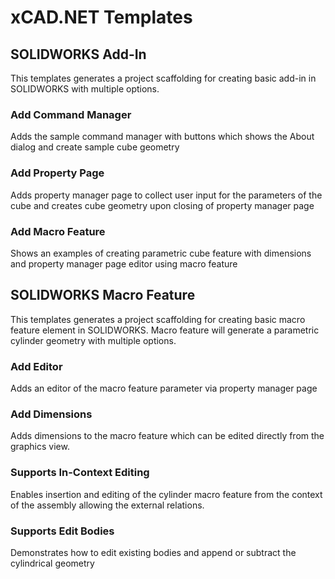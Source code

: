 # xCAD.NET Templates

## SOLIDWORKS Add-In

This templates generates a project scaffolding for creating basic add-in in SOLIDWORKS with multiple options.

### Add Command Manager

Adds the sample command manager with buttons which shows the About dialog and create sample cube geometry

### Add Property Page

Adds property manager page to collect user input for the parameters of the cube and creates cube geometry upon closing of property manager page

### Add Macro Feature

Shows an examples of creating parametric cube feature with dimensions and property manager page editor using macro feature

## SOLIDWORKS Macro Feature

This templates generates a project scaffolding for creating basic macro feature element in SOLIDWORKS. Macro feature will generate a parametric cylinder geometry with multiple options.

### Add Editor

Adds an editor of the macro feature parameter via property manager page

### Add Dimensions

Adds dimensions to the macro feature which can be edited directly from the graphics view.

### Supports In-Context Editing

Enables insertion and editing of the cylinder macro feature from the context of the assembly allowing the external relations.

### Supports Edit Bodies

Demonstrates how to edit existing bodies and append or subtract the cylindrical geometry